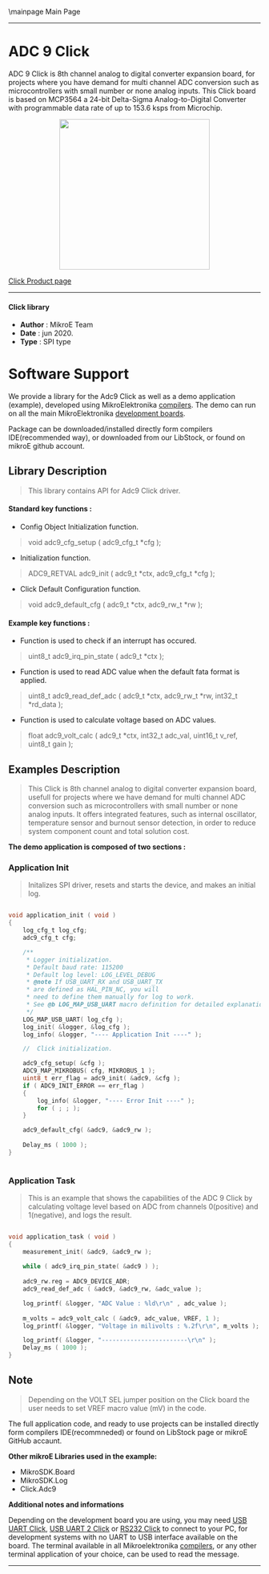 \mainpage Main Page
 

---
# ADC 9 Click

ADC 9 Click is 8th channel analog to digital converter expansion board, for projects where you have demand for multi channel ADC conversion such as microcontrollers with small number or none analog inputs. This Click board is based on MCP3564 a 24-bit Delta-Sigma Analog-to-Digital Converter with programmable data rate of up to 153.6 ksps from Microchip. 

<p align="center">
  <img src="https://download.mikroe.com/images/click_for_ide/adc9_click.png" height=300px>
</p>

[Click Product page](https://www.mikroe.com/adc-9-click)

---


#### Click library 

- **Author**        : MikroE Team
- **Date**          : jun 2020.
- **Type**          : SPI type


# Software Support

We provide a library for the Adc9 Click 
as well as a demo application (example), developed using MikroElektronika 
[compilers](https://shop.mikroe.com/compilers). 
The demo can run on all the main MikroElektronika [development boards](https://shop.mikroe.com/development-boards).

Package can be downloaded/installed directly form compilers IDE(recommended way), or downloaded from our LibStock, or found on mikroE github account. 

## Library Description

> This library contains API for Adc9 Click driver.

#### Standard key functions :

- Config Object Initialization function.
> void adc9_cfg_setup ( adc9_cfg_t *cfg ); 
 
- Initialization function.
> ADC9_RETVAL adc9_init ( adc9_t *ctx, adc9_cfg_t *cfg );

- Click Default Configuration function.
> void adc9_default_cfg ( adc9_t *ctx, adc9_rw_t *rw );


#### Example key functions :

- Function is used to check if an interrupt has occured.
> uint8_t adc9_irq_pin_state ( adc9_t *ctx );
 
- Function is used to read ADC value when the default fata format is applied.
> uint8_t adc9_read_def_adc ( adc9_t *ctx, adc9_rw_t *rw, int32_t *rd_data );

- Function is used to calculate voltage based on ADC values.
> float adc9_volt_calc ( adc9_t *ctx, int32_t adc_val, uint16_t v_ref, uint8_t gain );

## Examples Description

> This Click is 8th channel analog to digital converter expansion board, usefull for projects 
> where we have demand for multi channel ADC conversion such as microcontrollers with small 
> number or none analog inputs. It offers integrated features, such as internal oscillator, 
> temperature sensor and burnout sensor detection, in order to reduce system component count 
> and total solution cost. 

**The demo application is composed of two sections :**

### Application Init 

> Initalizes SPI driver, resets and starts the device, and makes an initial log.

```c

void application_init ( void )
{
    log_cfg_t log_cfg;
    adc9_cfg_t cfg;

    /** 
     * Logger initialization.
     * Default baud rate: 115200
     * Default log level: LOG_LEVEL_DEBUG
     * @note If USB_UART_RX and USB_UART_TX 
     * are defined as HAL_PIN_NC, you will 
     * need to define them manually for log to work. 
     * See @b LOG_MAP_USB_UART macro definition for detailed explanation.
     */
    LOG_MAP_USB_UART( log_cfg );
    log_init( &logger, &log_cfg );
    log_info( &logger, "---- Application Init ----" );

    //  Click initialization.

    adc9_cfg_setup( &cfg );
    ADC9_MAP_MIKROBUS( cfg, MIKROBUS_1 );
    uint8_t err_flag = adc9_init( &adc9, &cfg );
    if ( ADC9_INIT_ERROR == err_flag )
    {
        log_info( &logger, "---- Error Init ----" );
        for ( ; ; );
    }

    adc9_default_cfg( &adc9, &adc9_rw );
    
    Delay_ms ( 1000 );
}
  
```

### Application Task

> This is an example that shows the capabilities of the ADC 9 Click by calculating voltage level 
> based on ADC from channels 0(positive) and 1(negative), and logs the result. 

```c

void application_task ( void )
{
    measurement_init( &adc9, &adc9_rw );
    
    while ( adc9_irq_pin_state( &adc9 ) );
    
    adc9_rw.reg = ADC9_DEVICE_ADR;
    adc9_read_def_adc ( &adc9, &adc9_rw, &adc_value );

    log_printf( &logger, "ADC Value : %ld\r\n" , adc_value );
    
    m_volts = adc9_volt_calc ( &adc9, adc_value, VREF, 1 );
    log_printf( &logger, "Voltage in milivolts : %.2f\r\n", m_volts );

    log_printf( &logger, "------------------------\r\n" );
    Delay_ms ( 1000 );
}

```

## Note

> Depending on the VOLT SEL jumper position on the Click board the user needs to set VREF macro value (mV) in the code.

The full application code, and ready to use projects can be  installed directly form compilers IDE(recommneded) or found on LibStock page or mikroE GitHub accaunt.

**Other mikroE Libraries used in the example:** 

- MikroSDK.Board
- MikroSDK.Log
- Click.Adc9

**Additional notes and informations**

Depending on the development board you are using, you may need 
[USB UART Click](https://shop.mikroe.com/usb-uart-click), 
[USB UART 2 Click](https://shop.mikroe.com/usb-uart-2-click) or 
[RS232 Click](https://shop.mikroe.com/rs232-click) to connect to your PC, for 
development systems with no UART to USB interface available on the board. The 
terminal available in all Mikroelektronika 
[compilers](https://shop.mikroe.com/compilers), or any other terminal application 
of your choice, can be used to read the message.



---
